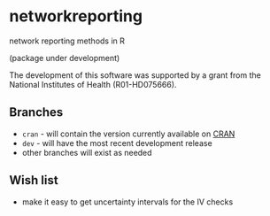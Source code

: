 networkreporting
================

network reporting methods in R

(package under development)

The development of this software was supported by a grant from the National Institutes of Health (R01-HD075666).


Branches
--------
* `cran` - will contain the version currently available on
  [CRAN](http://cran.r-project.org)
* `dev` - will have the most recent development release
* other branches will exist as needed

Wish list
---------
* make it easy to get uncertainty intervals for the IV checks
